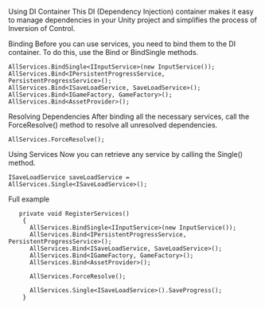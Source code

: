 Using DI Container
This DI (Dependency Injection) container makes it easy to manage dependencies in your Unity project and simplifies the process of Inversion of Control.

Binding
Before you can use services, you need to bind them to the DI container. To do this, use the Bind or BindSingle methods.
```
AllServices.BindSingle<IInputService>(new InputService());
AllServices.Bind<IPersistentProgressService, PersistentProgressService>();
AllServices.Bind<ISaveLoadService, SaveLoadService>();
AllServices.Bind<IGameFactory, GameFactory>();
AllServices.Bind<AssetProvider>();
```
Resolving Dependencies
After binding all the necessary services, call the ForceResolve() method to resolve all unresolved dependencies.
```
AllServices.ForceResolve();
```

Using Services
Now you can retrieve any service by calling the Single<TService>() method.
```
ISaveLoadService saveLoadService = AllServices.Single<ISaveLoadService>();
```

Full example
```
   private void RegisterServices()
    {
      AllServices.BindSingle<IInputService>(new InputService());
      AllServices.Bind<IPersistentProgressService, PersistentProgressService>();
      AllServices.Bind<ISaveLoadService, SaveLoadService>();
      AllServices.Bind<IGameFactory, GameFactory>();
      AllServices.Bind<AssetProvider>();
      
      AllServices.ForceResolve();
      
      AllServices.Single<ISaveLoadService>().SaveProgress();
    }
```

